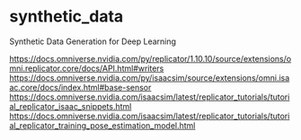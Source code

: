 # synthetic_data
Synthetic Data Generation for Deep Learning


https://docs.omniverse.nvidia.com/py/replicator/1.10.10/source/extensions/omni.replicator.core/docs/API.html#writers
https://docs.omniverse.nvidia.com/py/isaacsim/source/extensions/omni.isaac.core/docs/index.html#base-sensor
https://docs.omniverse.nvidia.com/isaacsim/latest/replicator_tutorials/tutorial_replicator_isaac_snippets.html
https://docs.omniverse.nvidia.com/isaacsim/latest/replicator_tutorials/tutorial_replicator_training_pose_estimation_model.html